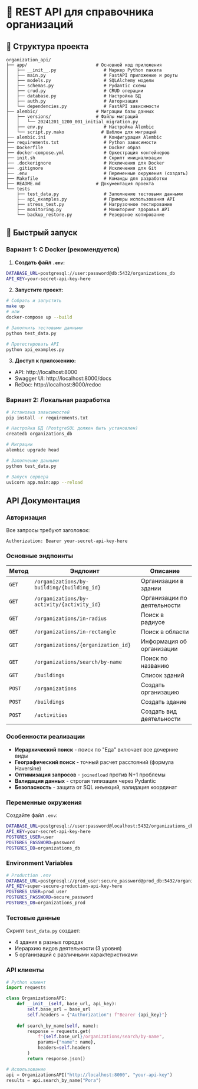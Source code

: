 # 🏢 REST API для справочника организаций

## 📁 Структура проекта

```
organization_api/
├── app/                          # Основной код приложения
│   ├── __init__.py                  # Маркер Python пакета
│   ├── main.py                      # FastAPI приложение и роуты
│   ├── models.py                    # SQLAlchemy модели
│   ├── schemas.py                   # Pydantic схемы
│   ├── crud.py                      # CRUD операции
│   ├── database.py                  # Настройка БД
│   ├── auth.py                      # Авторизация
│   └── dependencies.py              # FastAPI зависимости
├── alembic/                      # Миграции базы данных
│   ├── versions/                 # Файлы миграций
│   │   └── 20241201_1200_001_initial_migration.py
│   ├── env.py                       # Настройка Alembic
│   └── script.py.mako              # Шаблон для миграций
├── alembic.ini                      # Конфигурация Alembic
├── requirements.txt                 # Python зависимости  
├── Dockerfile                       # Docker образ
├── docker-compose.yml               # Оркестрация контейнеров
├── init.sh                          # Скрипт инициализации
├── .dockerignore                    # Исключения для Docker
├── .gitignore                       # Исключения для Git
├── .env                             # Переменные окружения (создать)
├── Makefile                         # Команды для разработки
├── README.md                     # Документация проекта
└── tests
    ├── test_data.py                 # Заполнение тестовыми данными
    ├── api_examples.py              # Примеры использования API
    ├── stress_test.py               # Нагрузочное тестирование
    ├── monitoring.py                # Мониторинг здоровья API
    └── backup_restore.py            # Резервное копирование
```

## 🚀 Быстрый запуск

### Вариант 1: С Docker (рекомендуется)

1. **Создать файл `.env`:**
```bash
DATABASE_URL=postgresql://user:password@db:5432/organizations_db
API_KEY=your-secret-api-key-here
```

2. **Запустите проект:**
```bash
# Собрать и запустить
make up
# или
docker-compose up --build

# Заполнить тестовыми данными
python test_data.py

# Протестировать API
python api_examples.py
```

3. **Доступ к приложению:**
- API: http://localhost:8000
- Swagger UI: http://localhost:8000/docs
- ReDoc: http://localhost:8000/redoc

### Вариант 2: Локальная разработка

```bash
# Установка зависимостей
pip install -r requirements.txt

# Настройка БД (PostgreSQL должен быть установлен)
createdb organizations_db

# Миграции
alembic upgrade head

# Заполнение данными
python test_data.py

# Запуск сервера
uvicorn app.main:app --reload
```

## API Документация

### Авторизация
Все запросы требуют заголовок:
```
Authorization: Bearer your-secret-api-key-here
```

### Основные эндпоинты

| Метод | Эндпоинт | Описание |
|-------|----------|----------|
| `GET` | `/organizations/by-building/{building_id}` | Организации в здании |
| `GET` | `/organizations/by-activity/{activity_id}` | Организации по деятельности |
| `GET` | `/organizations/in-radius` | Поиск в радиусе |
| `GET` | `/organizations/in-rectangle` | Поиск в области |
| `GET` | `/organizations/{organization_id}` | Информация об организации |
| `GET` | `/organizations/search/by-name` | Поиск по названию |
| `GET` | `/buildings` | Список зданий |
| `POST` | `/organizations` | Создать организацию |
| `POST` | `/buildings` | Создать здание |
| `POST` | `/activities` | Создать вид деятельности |


### Особенности реализации

- **Иерархический поиск** - поиск по "Еда" включает все дочерние виды
- **Географический поиск** - точный расчет расстояний (формула Haversine)
- **Оптимизация запросов** - `joinedload` против N+1 проблемы
- **Валидация данных** - строгая типизация через Pydantic
- **Безопасность** - защита от SQL инъекций, валидация координат


### Переменные окружения
Создайте файл `.env`:
```bash
DATABASE_URL=postgresql://user:password@localhost:5432/organizations_db
API_KEY=your-secret-api-key-here
POSTGRES_USER=user
POSTGRES_PASSWORD=password
POSTGRES_DB=organizations_db
```

### Environment Variables
```bash
# Production .env
DATABASE_URL=postgresql://prod_user:secure_password@prod_db:5432/organizations_prod
API_KEY=super-secure-production-api-key-here
POSTGRES_USER=prod_user
POSTGRES_PASSWORD=secure_password
POSTGRES_DB=organizations_prod
```

### Тестовые данные
Скрипт `test_data.py` создает:
- 4 здания в разных городах
- Иерархию видов деятельности (3 уровня)
- 5 организаций с различными характеристиками

### API клиенты
```python
# Python клиент
import requests

class OrganizationsAPI:
    def __init__(self, base_url, api_key):
        self.base_url = base_url
        self.headers = {"Authorization": f"Bearer {api_key}"}
    
    def search_by_name(self, name):
        response = requests.get(
            f"{self.base_url}/organizations/search/by-name",
            params={"name": name},
            headers=self.headers
        )
        return response.json()

# Использование
api = OrganizationsAPI("http://localhost:8000", "your-api-key")
results = api.search_by_name("Рога")
```
